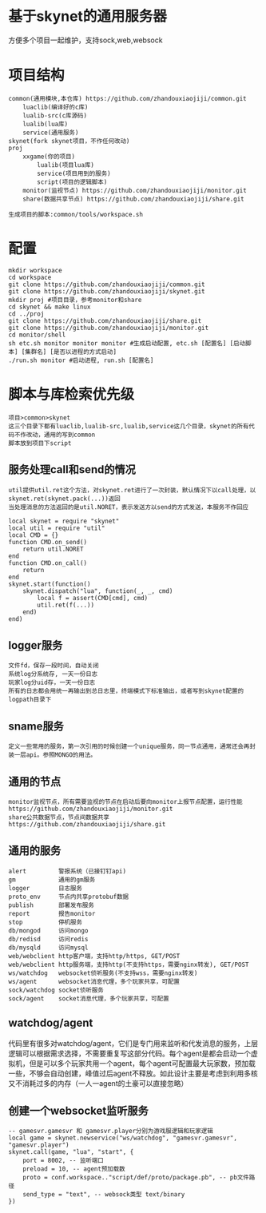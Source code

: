 # 基于skynet的通用服务器
  方便多个项目一起维护，支持sock,web,websock
# 项目结构
```
common(通用模块,本仓库) https://github.com/zhandouxiaojiji/common.git
    luaclib(编译好的c库)
    lualib-src(c库源码)
    lualib(lua库)
    service(通用服务)
skynet(fork skynet项目，不作任何改动)
proj
    xxgame(你的项目)
        lualib(项目lua库)
        service(项目用到的服务)
        script(项目的逻辑脚本)
    monitor(监视节点) https://github.com/zhandouxiaojiji/monitor.git
    share(数据共享节点) https://github.com/zhandouxiaojiji/share.git
    
生成项目的脚本:common/tools/workspace.sh
```
# 配置
```
mkdir workspace
cd workspace
git clone https://github.com/zhandouxiaojiji/common.git
git clone https://github.com/zhandouxiaojiji/skynet.git
mkdir proj #项目目录，参考monitor和share
cd skynet && make linux
cd ../proj
git clone https://github.com/zhandouxiaojiji/share.git
git clone https://github.com/zhandouxiaojiji/monitor.git
cd monitor/shell
sh etc.sh monitor monitor monitor #生成启动配置, etc.sh [配置名] [启动脚本] [集群名] [是否以进程的方式启动]
./run.sh monitor #启动进程, run.sh [配置名]
```
# 脚本与库检索优先级
```
项目>common>skynet
这三个目录下都有luaclib,lualib-src,lualib,service这几个目录，skynet的所有代码不作改动，通用的写到common
脚本放到项目下script
```

## 服务处理call和send的情况
    util提供util.ret这个方法，对skynet.ret进行了一次封装，默认情况下以call处理，以skynet.ret(skynet.pack(...))返回  
    当处理消息的方法返回的是util.NORET，表示发送方以send的方式发送，本服务不作回应  
    
    local skynet = require "skynet"
    local util = require "util"
    local CMD = {}
    function CMD.on_send()
        return util.NORET
    end
    function CMD.on_call()
        return
    end
    skynet.start(function()
        skynet.dispatch("lua", function(_, _, cmd)
            local f = assert(CMD[cmd], cmd)
            util.ret(f(...))
        end)
    end)

## logger服务
    文件fd，保存一段时间，自动关闭
    系统log分系统存, 一天一份日志
    玩家log分uid存，一天一份日志
    所有的日志都会用统一再输出到总日志里，终端模式下标准输出，或者写到skynet配置的logpath目录下
    
## sname服务
    定义一些常用的服务，第一次引用的时候创建一个unique服务，同一节点通用，通常还会再封装一层api。参照MONGO的用法。   
    
## 通用的节点
    monitor监视节点，所有需要监视的节点在启动后要向monitor上报节点配置，运行性能  
    https://github.com/zhandouxiaojiji/monitor.git
    share公共数据节点，节点间数据共享  
    https://github.com/zhandouxiaojiji/share.git

## 通用的服务
```
alert         警报系统（已接钉钉api)
gm            通用的gm服务
logger        日志服务
proto_env     节点内共享protobuf数据
publish       部署发布服务
report        报告monitor
stop          停机服务
db/mongod     访问mongo
db/redisd     访问redis
db/mysqld     访问mysql
web/webclient http客户端，支持http/https, GET/POST
web/webclient http服务端，支持http(不支持https，需要nginx转发), GET/POST
ws/watchdog   websocket侦听服务(不支持wss，需要nginx转发)
ws/agent      websocket消息代理，多个玩家共享，可配置
sock/watchdog socket侦听服务
sock/agent    socket消息代理，多个玩家共享，可配置
```

## watchdog/agent
代码里有很多对watchdog/agent，它们是专门用来监听和代发消息的服务，上层逻辑可以根据需求选择，不需要重复写这部分代码。每个agent是都会启动一个虚拟机，但是可以多个玩家共用一个agent，每个agent可配置最大玩家数，预加载一些，不够会自动创建，峰值过后agent不释放。如此设计主要是考虑到利用多核又不消耗过多的内存（一人一agent的土豪可以直接忽略）

## 创建一个websocket监听服务
	-- gamesvr.gamesvr 和 gamesvr.player分别为游戏服逻辑和玩家逻辑
	local game = skynet.newservice("ws/watchdog", "gamesvr.gamesvr", "gamesvr.player")
    skynet.call(game, "lua", "start", {
        port = 8002, -- 监听端口
        preload = 10, -- agent预加载数 
        proto = conf.workspace.."script/def/proto/package.pb", -- pb文件路径
        send_type = "text", -- websock类型 text/binary
    })
